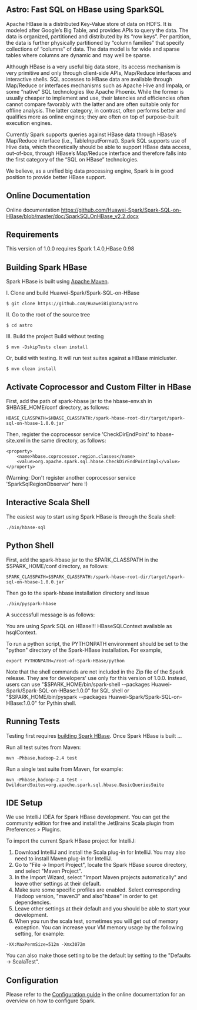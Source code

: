 ## Astro: Fast SQL on HBase using SparkSQL

Apache HBase is a distributed Key-Value store of data on HDFS. It is modeled after Google’s Big Table, and provides APIs to query the data. The data is organized, partitioned and distributed by its “row keys”. Per partition, the data is further physically partitioned by “column families” that specify collections of “columns” of data. The data model is for wide and sparse tables where columns are dynamic and may well be sparse.

Although HBase is a very useful big data store, its access mechanism is very primitive and only through client-side APIs, Map/Reduce interfaces and interactive shells. SQL accesses to HBase data are available through Map/Reduce or interfaces mechanisms such as Apache Hive and Impala, or some “native” SQL technologies like Apache Phoenix. While the former is usually cheaper to implement and use, their latencies and efficiencies often cannot compare favorably with the latter and are often suitable only for offline analysis. The latter category, in contrast, often performs better and qualifies more as online engines; they are often on top of purpose-built execution engines.

Currently Spark supports queries against HBase data through HBase’s Map/Reduce interface (i.e., TableInputFormat). Spark SQL supports use of Hive data, which theoretically should be able to support HBase data access, out-of-box, through HBase’s Map/Reduce interface and therefore falls into the first category of the “SQL on HBase” technologies.

We believe, as a unified big data processing engine, Spark is in good position to provide better HBase support.

## Online Documentation

Online documentation https://github.com/Huawei-Spark/Spark-SQL-on-HBase/blob/master/doc/SparkSQLOnHBase_v2.2.docx

## Requirements

This version of 1.0.0 requires Spark 1.4.0,HBase 0.98

## Building Spark HBase

Spark HBase is built using [Apache Maven](http://maven.apache.org/).

I. Clone and build Huawei-Spark/Spark-SQL-on-HBase
```
$ git clone https://github.com/HuaweiBigData/astro
```

II. Go to the root of the source tree
```
$ cd astro
```

III. Build the project
Build without testing
```
$ mvn -DskipTests clean install 
```
Or, build with testing. It will run test suites against a HBase minicluster.
```
$ mvn clean install
```

## Activate Coprocessor and Custom Filter in HBase

First, add the path of spark-hbase jar to the hbase-env.sh in $HBASE_HOME/conf directory, as follows:
```
HBASE_CLASSPATH=$HBASE_CLASSPATH:/spark-hbase-root-dir/target/spark-sql-on-hbase-1.0.0.jar
```
Then, register the coprocessor service 'CheckDirEndPoint' to hbase-site.xml in the same directory, as follows:
```
<property>
    <name>hbase.coprocessor.region.classes</name>
    <value>org.apache.spark.sql.hbase.CheckDirEndPointImpl</value>
</property>
```
(Warning: Don't register another coprocessor service 'SparkSqlRegionObserver' here !)


## Interactive Scala Shell

The easiest way to start using Spark HBase is through the Scala shell:
```
./bin/hbase-sql
```

## Python Shell

First, add the spark-hbase jar to the SPARK_CLASSPATH in the $SPARK_HOME/conf directory, as follows:
```
SPARK_CLASSPATH=$SPARK_CLASSPATH:/spark-hbase-root-dir/target/spark-sql-on-hbase-1.0.0.jar
```
Then go to the spark-hbase installation directory and issue
```
./bin/pyspark-hbase
```
A successfull message is as follows:

   You are using Spark SQL on HBase!!!
   HBaseSQLContext available as hsqlContext.

To run a python script, the PYTHONPATH environment should be set to the "python" directory of the Spark-HBase installation. For example,
```
export PYTHONPATH=/root-of-Spark-HBase/python
```

Note that the shell commands are not included in the Zip file of the Spark release. They are for developers' use only for this version of 1.0.0. Instead, users can use "$SPARK_HOME/bin/spark-shell --packages Huawei-Spark/Spark-SQL-on-HBase:1.0.0" for SQL shell or "$SPARK_HOME/bin/pyspark --packages Huawei-Spark/Spark-SQL-on-HBase:1.0.0" for Pythin shell.

## Running Tests

Testing first requires [building Spark HBase](#building-spark-hbase). Once Spark HBase is built ...

Run all test suites from Maven:
```
mvn -Phbase,hadoop-2.4 test
```
Run a single test suite from Maven, for example:
```
mvn -Phbase,hadoop-2.4 test -DwildcardSuites=org.apache.spark.sql.hbase.BasicQueriesSuite
```
## IDE Setup

We use IntelliJ IDEA for Spark HBase development. You can get the community edition for free and install the JetBrains Scala plugin from Preferences > Plugins.

To import the current Spark HBase project for IntelliJ:

1. Download IntelliJ and install the Scala plug-in for IntelliJ. You may also need to install Maven plug-in for IntelliJ.
2. Go to "File -> Import Project", locate the Spark HBase source directory, and select "Maven Project".
3. In the Import Wizard, select "Import Maven projects automatically" and leave other settings at their default. 
4. Make sure some specific profiles are enabled. Select corresponding Hadoop version, "maven3" and also"hbase" in order to get dependencies.
5. Leave other settings at their default and you should be able to start your development.
6. When you run the scala test, sometimes you will get out of memory exception. You can increase your VM memory usage by the following setting, for example:

```
-XX:MaxPermSize=512m -Xmx3072m
```

You can also make those setting to be the default by setting to the "Defaults -> ScalaTest".

## Configuration

Please refer to the [Configuration guide](http://spark.apache.org/docs/latest/configuration.html)
in the online documentation for an overview on how to configure Spark.
